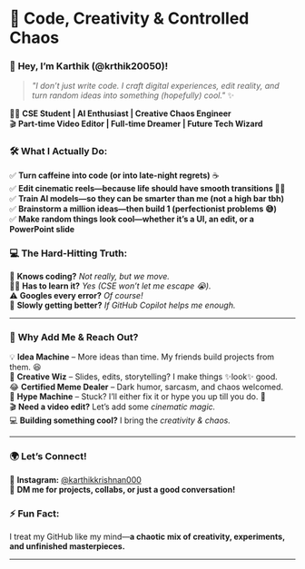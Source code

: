 

# 🚀 **Code, Creativity & Controlled Chaos**  

### 👋 **Hey, I’m Karthik (@krthik20050)!**  

> *"I don’t just write code. I craft digital experiences, edit reality, and turn random ideas into something (hopefully) cool."* ✨  

👨‍💻 **CSE Student | AI Enthusiast | Creative Chaos Engineer**  
🎬 **Part-time Video Editor | Full-time Dreamer | Future Tech Wizard**  

### 🛠️ **What I Actually Do:**  
✅ **Turn caffeine into code (or into late-night regrets)** ☕  
✅ **Edit cinematic reels—because life should have smooth transitions 🎥✨**  
✅ **Train AI models—so they can be smarter than me (not a high bar tbh)**  
✅ **Brainstorm a million ideas—then build 1 (perfectionist problems 😅)**  
✅ **Make random things look cool—whether it’s a UI, an edit, or a PowerPoint slide**  

### 💻 **The Hard-Hitting Truth:**  
🚨 **Knows coding?** *Not really, but we move.*  
🏃‍♂️ **Has to learn it?** *Yes (CSE won’t let me escape 😭).*  
⚠️ **Googles every error?** *Of course!*  
🥲 **Slowly getting better?** *If GitHub Copilot helps me enough.*  

---  

### 🤝 **Why Add Me & Reach Out?**  
💡 **Idea Machine** – More ideas than time. My friends build projects from them. 😆  
🎨 **Creative Wiz** – Slides, edits, storytelling? I make things ✨look✨ good.  
😂 **Certified Meme Dealer** – Dark humor, sarcasm, and chaos welcomed.  
📢 **Hype Machine** – Stuck? I’ll either fix it or hype you up till you do. 🚀  
🎬 **Need a video edit?** Let’s add some *cinematic magic.*  
💻 **Building something cool?** I bring the *creativity & chaos.*  

---  

### 🌍 **Let’s Connect!**  
📸 **Instagram:** [@karthikkrishnan000](https://www.instagram.com/karthikkrishnan000)  
📩 **DM me for projects, collabs, or just a good conversation!**  

### ⚡ **Fun Fact:**  
I treat my GitHub like my mind—**a chaotic mix of creativity, experiments, and unfinished masterpieces.**  

---


<!---
krthik20050/krthik20050 is a ✨ special ✨ repository because its `README.md` (this file) appears on your GitHub profile.
You can click the Preview link to take a look at your changes.
--->
